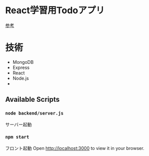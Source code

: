 # React学習用Todoアプリ
[参考](https://developer.mozilla.org/ja/docs/Learn/Tools_and_testing/Client-side_JavaScript_frameworks/React_todo_list_beginning)

# 技術
- MongoDB
- Express
- React
- Node.js
- 
## Available Scripts

### `node backend/server.js`
サーバー起動

### `npm start`
フロント起動
Open [http://localhost:3000](http://localhost:3000) to view it in your browser.
